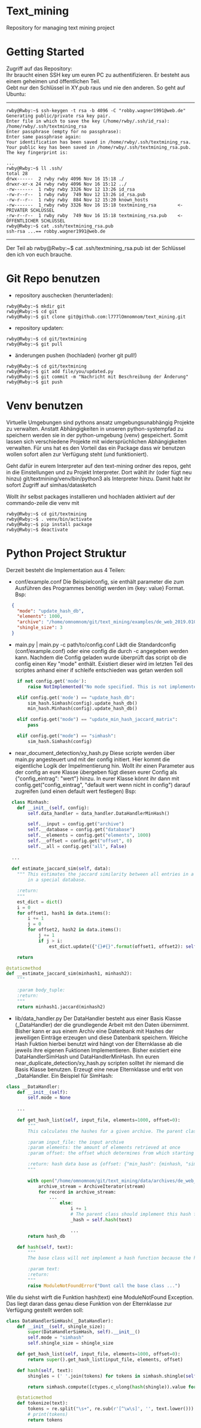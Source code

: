 # Text_mining
Repository for managing text mining project

# Getting Started

Zugriff auf das Repository:  
Ihr braucht einen SSH key um euren PC zu authentifizieren. Er besteht aus einem geheimen und öffentlichen Teil.   
Gebt nur den Schlüssel in XY.pub raus und nie den anderen. So geht auf Ubuntu:

_____________________________________________________________________________________________________________
```
rwby@Rwby:~$ ssh-keygen -t rsa -b 4096 -C "robby.wagner1991@web.de"  
Generating public/private rsa key pair.  
Enter file in which to save the key (/home/rwby/.ssh/id_rsa): /home/rwby/.ssh/textmining_rsa  
Enter passphrase (empty for no passphrase):   
Enter same passphrase again:   
Your identification has been saved in /home/rwby/.ssh/textmining_rsa.  
Your public key has been saved in /home/rwby/.ssh/textmining_rsa.pub.  
The key fingerprint is:  
  
...  
rwby@Rwby:~$ ll .ssh/  
total 28  
drwx------  2 rwby rwby 4096 Nov 16 15:18 ./  
drwxr-xr-x 24 rwby rwby 4096 Nov 16 15:12 ../  
-rw-------  1 rwby rwby 3326 Nov 12 13:26 id_rsa  
-rw-r--r--  1 rwby rwby  749 Nov 12 13:26 id_rsa.pub  
-rw-r--r--  1 rwby rwby  884 Nov 12 15:20 known_hosts
-rw-------  1 rwby rwby 3326 Nov 16 15:18 textmining_rsa        <- PRIVATER SCHLÜSSEL  
-rw-r--r--  1 rwby rwby  749 Nov 16 15:18 textmining_rsa.pub    <- ÖFFENTLICHER SCHLÜSSEL  
rwby@Rwby:~$ cat .ssh/textmining_rsa.pub   
ssh-rsa ...== robby.wagner1991@web.de
```
_____________________________________________________________________________________________________________

Der Teil ab rwby@Rwby:~$ cat .ssh/textmining_rsa.pub  ist der Schlüssel den ich von euch brauche.  


# Git Repo benutzen

- repository auschecken (herunterladen):  
```
rwby@Rwby:~$ mkdir git  
rwby@Rwby:~$ cd git  
rwby@Rwby:~$ git clone git@github.com:l777lOmnomnom/text_mining.git  
```
- repository updaten:  
```
rwby@Rwby:~$ cd git/textmining  
rwby@Rwby:~$ git pull  
```
- änderungen pushen (hochladen) (vorher git pull!)  
```
rwby@Rwby:~$ cd git/textmining  
rwby@Rwby:~$ git add file/you/updated.py  
rwby@Rwby:~$ git commit -m "Nachricht mit Beschreibung der Änderung"  
rwby@Rwby:~$ git push  
```

# Venv benutzen
Virtuelle Umgebungen sind pythons ansatz umgebungsunabhängig Projekte zu verwalten. Anstatt Abhängigkeiten in unseren python-systempfad zu speichern werden sie in der python-umgebung (venv) gespeichert. Somit lassen sich verschiedene Projekte mit widersprüchlichen Abhängigkeiten verwalten. Für uns hat es den Vorteil das ein Package dass wir benutzen wollen sofort allen zur Verfügung steht (und funktioniert).

Geht dafür in eurem Interpreter auf den text-mining ordner des repos, geht in die Einstellungen und zu Projekt Interpreter. Dort wählt ihr (oder fügt neu hinzu) git/textmining/venv/bin/python3 als Interpreter hinzu. Damit habt ihr sofort Zugriff auf simhas/datasketch

Wollt ihr selbst packages installieren und hochladen aktiviert auf der commando-zeile die venv mit   
```
rwby@Rwby:~$ cd git/textmining  
rwby@Rwby:~$ . venv/bin/activate  
rwby@Rwby:~$ pip install package  
rwby@Rwby:~$ deactivate  
```

# Python Project Struktur
Derzeit besteht die Implementation aus 4 Teilen:
- conf/example.conf
  Die Beispielconfig, sie enthält parameter die zum Ausführen des Programmes benötigt werden im {key: value} Format.
  Bsp:
```JSON  
  {
    "mode": "update_hash_db",
    "elements": 1000,
    "archive": "/home/omnomnom/git/text_mining/examples/de_web_2019.01000.warc.gz",
    "shingle_size": 3
  }
```
- main.py | main.py -c path/to/config.conf
  Lädt die Standardconfig (conf/example.conf) oder eine config die durch -c angegeben werden kann.
  Nachdem die Config geladen wurde überprüft das script ob die config einen Key "mode" enthält.
  Existiert dieser wird im letzten Teil des scriptes anhand einer if schleife entschieden was getan werden soll
```python
    if not config.get('mode'):
        raise NotImplemented("No mode specified. This is not implemented!")

    elif config.get('mode') == "update_hash_db":
        sim_hash.Simhash(config).update_hash_db()
        min_hash.Minhash(config).update_hash_db()

    elif config.get("mode") == "update_min_hash_jaccard_matrix":
        pass

    elif config.get("mode") == "simhash":
        sim_hash.Simhash(config)  
```
- near_document_detection/xy_hash.py
  Diese scripte werden über main.py angesteuert und mit der config initiert. Hier kommt die eigentliche Logik der 
  Impelmentierung hin. Wollt ihr einen Parameter aus der config an eure Klasse übergeben fügt diesen eurer Config
  als {"config_eintrag": "wert"} hinzu.
  In eurer Klasse könnt ihr dann mit config.get("config_eintrag", "default wert wenn nicht in config") darauf zugreifen
  (und einen default wert festlegen)
  Bsp:
```python  
  class Minhash:
    def __init__(self, config):
        self.data_handler = data_handler.DataHandlerMinHash()

        self.__input = config.get("archive")
        self.__database = config.get("database")
        self.__elements = config.get("elements", 1000)
        self.__offset = config.get("offset", 0)
        self.__all = config.get("all", False)
        
  ...
        
  def estimate_jaccard_sim(self, data):
    """ This estimates the jaccard similarity between all entries in a set of min hashes. The results are stored
        in a special database.

    :return:
    """
    est_dict = dict()
    i = 0
    for offset1, hash1 in data.items():
        i += 1
        j = 0
        for offset2, hash2 in data.items():
            j += 1
            if j > i:
                est_dict.update({"{}#{}".format(offset1, offset2): self.__estimate_jaccard_sim(hash1, hash2)})

    return

@staticmethod
def __estimate_jaccard_sim(minhash1, minhash2):
    """

    :param body_tuple:
    :return:
    """
    return minhash1.jaccard(minhash2)
```

- lib/data_handler.py
  Der DataHandler besteht aus einer Basis Klasse (_DataHandler) der die grundlegende Arbeit mit den Daten übernimmt. 
  Bisher kann er aus einem Archiv eine Datenbank mit Hashes der jeweiligen Einträge erzeugen und diese Datenbank
  speichern.
  Welche Hash Fuktion hierbei benutzt wird hängt von der Elternklasse ab die jeweils ihre eigenen Fuktionen
  Implementieren. Bisher existiert eine DataHandlerSimHash und DataHandlerMinHash.
  Ihn euren near_duplicate_detection/xy_hash.py scripten solltet ihr niemand die Basis Klasse benutzen.
  Erzeugt eine neue Elternklasse und erbt von _DataHandler. Ein Beispiel für SimHash:
```python  
class __DataHandler:
    def __init__(self):
        self.mode = None
    
    ...
    
    def get_hash_list(self, input_file, elements=1000, offset=0):
        """
        This calculates the hashes for a given archive. The parent class gives the used hash function.

        :param input_file: the input archive
        :param elements: the amount of elements retrieved at once
        :param offset: the offset which determines from which starting element and amount of elements is retrieved

        :return: hash data base as {offset: {"min_hash": {minhash, "sim_hash": simhash}}
        """
       
        with open("/home/omnomnom/git/text_mining/data/archives/de_web_2019.01000.warc.gz", 'rb') as stream:
            archive_stream = ArchiveIterator(stream)
            for record in archive_stream:
                ...
                    else:
                        i += 1
                        # The parent class should implement this hash function.
                        _hash = self.hash(text)

                        ...
        return hash_db

    def hash(self, text):
        """
        The base class will not implement a hash function because the hash function derives from the parent class

        :param text:
        :return:
        """
        raise ModuleNotFoundError("Dont call the base class ...")
```
  Wie du siehst wirft die Funktion hash(text) eine ModuleNotFound Exception. Das liegt daran dass genau diese Funktion
  von der Elternklasse zur Verfügung gestellt werden soll:
```python  
class DataHandlerSimHash(__DataHandler):
    def __init__(self, shingle_size):
        super(DataHandlerSimHash, self).__init__()
        self.mode = "simhash"
        self.shingle_size = shingle_size

    def get_hash_list(self, input_file, elements=1000, offset=0):
        return super().get_hash_list(input_file, elements, offset)

    def hash(self, text):
        shingles = (' '.join(tokens) for tokens in simhash.shingle(self.tokenize(text), self.shingle_size))

        return simhash.compute([ctypes.c_ulong(hash(shingle)).value for shingle in shingles])

    @staticmethod
    def tokenize(text):
        tokens = re.split("\s+", re.sub(r'[^\w\s]', '', text.lower()))
        # print(tokens)
        return tokens
```  
